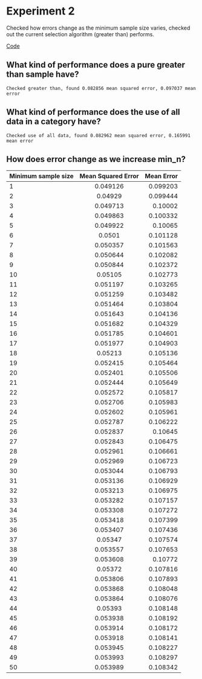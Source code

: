 # Experiment 2

Checked how errors change as the minimum sample size varies, checked out the current selection algorithm (greater than) performs.

[Code](experiment2.jl)

## What kind of performance does a pure greater than sample have?

`Checked greater than, found 0.082856 mean squared error, 0.097037 mean error`

## What kind of performance does the use of all data in a category have?

`Checked use of all data, found 0.082962 mean squared error, 0.165991 mean error`

## How does error change as we increase min_n?

| Minimum sample size | Mean Squared Error | Mean Error |
|---------------------|:------------------:|-----------:|
| 1                   | 0.049126           |   0.099203 |
| 2                   | 0.04929            |   0.099444 |
| 3                   | 0.049713           |    0.10002 |
| 4                   | 0.049863           |   0.100332 |
| 5                   | 0.049922           |    0.10065 |
| 6                   | 0.0501             |   0.101128 |
| 7                   | 0.050357           |   0.101563 |
| 8                   | 0.050644           |   0.102082 |
| 9                   | 0.050844           |   0.102372 |
| 10                  | 0.05105            |   0.102773 |
| 11                  | 0.051197           |   0.103265 |
| 12                  | 0.051259           |   0.103482 |
| 13                  | 0.051464           |   0.103804 |
| 14                  | 0.051643           |   0.104136 |
| 15                  | 0.051682           |   0.104329 |
| 16                  | 0.051785           |   0.104601 |
| 17                  | 0.051977           |   0.104903 |
| 18                  | 0.05213            |   0.105136 |
| 19                  | 0.052415           |   0.105464 |
| 20                  | 0.052401           |   0.105506 |
| 21                  | 0.052444           |   0.105649 |
| 22                  | 0.052572           |   0.105817 |
| 23                  | 0.052706           |   0.105983 |
| 24                  | 0.052602           |   0.105961 |
| 25                  | 0.052787           |   0.106222 |
| 26                  | 0.052837           |    0.10645 |
| 27                  | 0.052843           |   0.106475 |
| 28                  | 0.052961           |   0.106661 |
| 29                  | 0.052969           |   0.106723 |
| 30                  | 0.053044           |   0.106793 |
| 31                  | 0.053136           |   0.106929 |
| 32                  | 0.053213           |   0.106975 |
| 33                  | 0.053282           |   0.107157 |
| 34                  | 0.053308           |   0.107272 |
| 35                  | 0.053418           |   0.107399 |
| 36                  | 0.053407           |   0.107436 |
| 37                  | 0.05347            |   0.107574 |
| 38                  | 0.053557           |   0.107653 |
| 39                  | 0.053608           |    0.10772 |
| 40                  | 0.05372            |   0.107816 |
| 41                  | 0.053806           |   0.107893 |
| 42                  | 0.053868           |   0.108048 |
| 43                  | 0.053864           |   0.108076 |
| 44                  | 0.05393            |   0.108148 |
| 45                  | 0.053938           |   0.108192 |
| 46                  | 0.053914           |   0.108172 |
| 47                  | 0.053918           |   0.108141 |
| 48                  | 0.053945           |   0.108227 |
| 49                  | 0.053993           |   0.108297 |
| 50                  | 0.053989           |   0.108342 |
